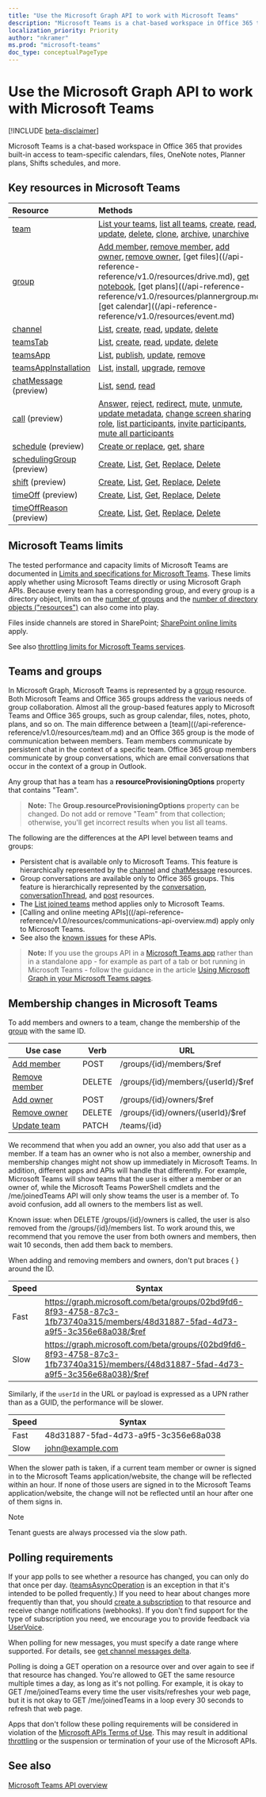 ```yaml
---
title: "Use the Microsoft Graph API to work with Microsoft Teams"
description: "Microsoft Teams is a chat-based workspace in Office 365 that provides built-in access to team-specific calendars, files, OneNote notes, Planner plans, and more."
localization_priority: Priority
author: "nkramer"
ms.prod: "microsoft-teams"
doc_type: conceptualPageType
---
```


# Use the Microsoft Graph API to work with Microsoft Teams

[!INCLUDE [beta-disclaimer](../../includes/beta-disclaimer.md)]

Microsoft Teams is a chat-based workspace in Office 365 that provides built-in access to team-specific calendars, files, OneNote notes, Planner plans, Shifts schedules, and more.

## Key resources in Microsoft Teams

| Resource | Methods |
|:---------------|:--------|
|[team](/api-reference-reference/v1.0/resources/team.md)| [List your teams](/api-reference-reference/v1.0/api/user-list-joinedteams.md), [list all teams](/graph/teams-list-all-teams), [create](/api-reference-reference/v1.0/api/team-put-teams.md), [read](/api-reference-reference/v1.0/api/team-get.md), [update](/api-reference-reference/v1.0/api/team-update.md), [delete](/graph/api/group-delete?view=graph-rest-1.0), [clone](/api-reference-reference/v1.0/api/team-clone.md), [archive](/api-reference-reference/v1.0/api/team-archive.md), [unarchive](/api-reference-reference/v1.0/api/team-unarchive.md) |
|[group](/api-reference-reference/v1.0/resources/group.md)| [Add member](/api-reference-reference/v1.0/api/group-post-members.md), [remove member](/api-reference-reference/v1.0/api/group-delete-members.md), [add owner](/api-reference-reference/v1.0/api/group-post-owners.md), [remove owner](/api-reference-reference/v1.0/api/group-delete-owners.md), [get files]((/api-reference-reference/v1.0/resources/drive.md), [get notebook](/graph/api/resources/notebook?view=graph-rest-1.0), [get plans]((/api-reference-reference/v1.0/resources/plannergroup.md), [get calendar]((/api-reference-reference/v1.0/resources/event.md) |
|[channel](/api-reference-reference/v1.0/resources/channel.md)|[List](/api-reference-reference/v1.0/api/channel-list.md), [create](/api-reference-reference/v1.0/api/channel-post.md), [read](/api-reference-reference/v1.0/api/channel-get.md), [update](/api-reference-reference/v1.0/api/channel-patch.md), [delete](/api-reference/channel-delete.md)|
|[teamsTab](/api-reference-reference/v1.0/resources/teamstab.md) |[List](/api-reference-reference/v1.0/api/teamstab-list.md), [create](/api-reference-reference/v1.0/api/teamstab-add.md), [read](/api-reference-reference/v1.0/api/teamstab-get.md), [update](/api-reference-reference/v1.0/api/teamstab-update.md), [delete](/api-reference-reference/v1.0/api/teamstab-delete.md) |
|[teamsApp](/api-reference-reference/v1.0/resources/teamsapp.md)|[List](/api-reference-reference/v1.0/api/teamsapp-list.md), [publish](/api-reference/teamsapp-publish.md), [update](/api-reference/teamsapp-update.md), [remove](/api-reference-reference/v1.0/api/teamsapp-delete.md)|
|[teamsAppInstallation](/api-reference-reference/v1.0/resources/teamsappinstallation.md)| [List](/api-reference-reference/v1.0/api/teamsappinstallation-list.md), [install](/api-reference-reference/v1.0/api/teamsappinstallation-add.md), [upgrade](/api-reference-reference/v1.0/api/teamsappinstallation-delete.md), [remove](/api-reference-reference/v1.0/api/teamsappinstallation-delete.md) |
|[chatMessage](/api-reference-reference/v1.0/resources/chatmessage.md) (preview)| [List](/api-reference-reference/v1.0/api/channel-list-messages.md), [send](/api-reference-reference/v1.0/api/channel-post-messages.md), [read](/graph/api/channel-get-message?view=graph-rest-beta) |
|[call](/graph/api/resources/communications-api-overview.md) (preview) | [Answer](/graph/api/call-answer?view=graph-rest-beta), [reject](/graph/api/call-reject?view=graph-rest-beta), [redirect](/graph/api/call-redirect?view=graph-rest-beta), [mute](/graph/api/call-mute?view=graph-rest-beta), [unmute](/graph/api/call-unmute?view=graph-rest-beta), [update metadata](/graph/api/call-updatemetadata?view=graph-rest-beta), [change screen sharing role](/graph/api/call-changescreensharingrole?view=graph-rest-beta), [list participants](/graph/api/call-list-participants?view=graph-rest-beta), [invite participants](/graph/api/participant-invite?view=graph-rest-beta), [mute all participants](/graph/api/participant-muteall?view=graph-rest-beta) |
|[schedule](/graph/api/resources/schedule?view=graph-rest-beta) (preview)| [Create or replace](/graph/api/team-put-schedule?view=graph-rest-beta), [get](/graph/api/schedule-get?view=graph-rest-beta), [share](/graph/api/schedule-share?view=graph-rest-beta) |
|[schedulingGroup](/graph/api/resources/schedulinggroup?view=graph-rest-beta) (preview)| [Create](/graph/api/schedule-post-schedulinggroups?view=graph-rest-beta), [List](/graph/api/schedule-list-schedulinggroups?view=graph-rest-beta), [Get](/graph/api/schedulinggroup-get?view=graph-rest-beta), [Replace](/graph/api/schedulinggroup-put?view=graph-rest-beta), [Delete](/graph/api/schedulinggroup-delete?view=graph-rest-beta) |
|[shift](/graph/api/resources/shift?view=graph-rest-beta) (preview)| [Create](/graph/api/schedule-post-shifts?view=graph-rest-beta), [List](/graph/api/schedule-list-shifts?view=graph-rest-beta), [Get](/graph/api/shift-get?view=graph-rest-beta), [Replace](/graph/api/shift-put?view=graph-rest-beta), [Delete](/graph/api/shift-delete?view=graph-rest-beta) |
|[timeOff](/graph/api/resources/timeoff?view=graph-rest-beta) (preview)| [Create](/graph/api/schedule-post-timesoff?view=graph-rest-beta), [List](/graph/api/schedule-list-timesoff?view=graph-rest-beta), [Get](/graph/api/timeoff-get?view=graph-rest-beta), [Replace](/graph/api/timeoff-put?view=graph-rest-beta), [Delete](/graph/api/timeoff-delete?view=graph-rest-beta) |
|[timeOffReason](/graph/api/resources/timeoffreason?view=graph-rest-beta) (preview)| [Create](/graph/api/schedule-post-timeoffreasons?view=graph-rest-beta), [List](/graph/api/schedule-list-timeoffreasons?view=graph-rest-beta), [Get](/graph/api/timeoffreason-get?view=graph-rest-beta), [Replace](/graph/api/timeoffreason-put?view=graph-rest-beta), [Delete](/graph/api/timeoffreason-delete?view=graph-rest-beta) |

## Microsoft Teams limits

The tested performance and capacity limits of Microsoft Teams are documented in
[Limits and specifications for Microsoft Teams](/microsoftteams/limits-specifications-teams).
These limits apply whether using Microsoft Teams directly or using Microsoft Graph APIs.
Because every team has a corresponding group, and every group is a directory object,
limits on the [number of groups](/microsoft-365/admin/create-groups/office-365-groups#group-limits)
and the [number of directory objects ("resources")](/azure/active-directory/users-groups-roles/directory-service-limits-restrictions)
can also come into play. 

Files inside channels are stored in SharePoint; [SharePoint online limits](/office365/servicedescriptions/sharepoint-online-service-description/sharepoint-online-limits) apply.

See also [throttling limits for Microsoft Teams services](/graph/throttling).

## Teams and groups

In Microsoft Graph, Microsoft Teams is represented by a [group](/api-reference-reference/v1.0/resources/group.md) resource. Both Microsoft Teams and Office 365 groups address the various needs of group collaboration. Almost all the group-based features apply to Microsoft Teams and Office 365 groups, such as group calendar, files, notes, photo, plans, and so on. The main difference between a [team]((/api-reference-reference/v1.0/resources/team.md) and an Office 365 group is the mode of communication between members. Team members communicate by persistent chat in the context of a specific team. Office 365 group members communicate by group conversations, which are email conversations that occur in the context of a group in Outlook.

Any group that has a team has a **resourceProvisioningOptions** property that contains "Team".

>**Note:** The **Group.resourceProvisioningOptions** property can be changed.
Do not add or remove "Team" from that collection;
otherwise, you'll get incorrect results when you list all teams.

The following are the differences at the API level between teams and groups:

- Persistent chat is available only to Microsoft Teams. This feature is hierarchically represented by the [channel](/api-reference-reference/v1.0/resources/channel.md) and [chatMessage](/api-reference-reference/v1.0/resources/chatmessage.md) resources.
- Group conversations are available only to Office 365 groups. This feature is hierarchically represented by the [conversation](/api-reference-reference/v1.0/resources/conversation.md), [conversationThread](/api-reference-reference/v1.0/resources/conversationthread.md), and [post](/api-reference-reference/v1.0/resources/post.md) resources.
- The [List joined teams](/api-reference-reference/v1.0/api/user-list-joinedteams.md) method applies only to Microsoft Teams.
- [Calling and online meeting APIs]((/api-reference-reference/v1.0/resources/communications-api-overview.md) apply only to Microsoft Teams.
- See also the [known issues](/graph/known-issues) for these APIs.

>**Note:** If you use the groups API in a [Microsoft Teams app](/microsoftteams/platform/#apps-in-microsoft-teams) rather than in a standalone app - for example as part of a tab or bot running in Microsoft Teams - follow the guidance in the article [Using Microsoft Graph in your Microsoft Teams pages](/microsoftteams/platform/resources/microsoft-graph).

## Membership changes in Microsoft Teams

To add members and owners to a team, change the membership of the [group](/api-reference-reference/v1.0/resources/group.md) with the same ID.

| Use case      | Verb      | URL |
| ------------------------------------- | ------------------------------------------------------------ | ------------------------------------------------------------ |
| [Add member](/api-reference-reference/v1.0/api/group-post-members.md)	| POST	    | /groups/{id}/members/$ref  |
| [Remove member](/api-reference-reference/v1.0/api/group-delete-members.md)	| DELETE	| /groups/{id}/members/{userId}/$ref |
| [Add owner](/api-reference-reference/v1.0/api/group-post-owners.md)     | POST	    | /groups/{id}/owners/$ref |
| [Remove owner](/api-reference-reference/v1.0/api/group-delete-owners.md)	| DELETE	| /groups/{id}/owners/{userId}/$ref |
| [Update team](/api-reference-reference/v1.0/api/team-update.md)	| PATCH     | /teams/{id} |

We recommend that when you add an owner, you also add that user as a member.
If a team has an owner who is not also a member, ownership and membership changes might not show up immediately in Microsoft Teams.
In addition, different apps and APIs will handle that differently.
For example, Microsoft Teams will show teams that the user is either a member or an owner of, while the Microsoft Teams PowerShell cmdlets and the /me/joinedTeams API will only show teams the user is a member of.
To avoid confusion, add all owners to the members list as well.

Known issue: when DELETE /groups/{id}/owners is called, the user is also removed from the /groups/{id}/members list. To work around this, we recommend that you remove the user from both owners and members, then wait 10 seconds, then add them back to members.

When adding and removing members and owners, don't put braces { } around the ID.

| Speed | Syntax |
| ------ | ----- |
| Fast | https://graph.microsoft.com/beta/groups/02bd9fd6-8f93-4758-87c3-1fb73740a315/members/48d31887-5fad-4d73-a9f5-3c356e68a038/$ref |
| Slow | https://graph.microsoft.com/beta/groups/{02bd9fd6-8f93-4758-87c3-1fb73740a315}/members/{48d31887-5fad-4d73-a9f5-3c356e68a038}/$ref |

Similarly, if the `userId` in the URL or payload is expressed as a UPN rather than as a GUID, the performance will be slower.

| Speed | Syntax |
| ------ | ----- |
| Fast | 48d31887-5fad-4d73-a9f5-3c356e68a038 |
| Slow | john@example.com |

When the slower path is taken, if a current team member or owner is signed in to the Microsoft Teams application/website, the change will be reflected within an hour.
If none of those users are signed in to the Microsoft Teams application/website, the change will not be reflected until an hour after one of them signs in.

> [!Note]
> Tenant guests are always processed via the slow path.

## Polling requirements

If your app polls to see whether a resource has changed, you can only do that once per day. 
([teamsAsyncOperation](/api-reference-reference/beta/resources/teamsasyncoperation.md) is an exception in that it's intended to be polled frequently.) 
If you need to hear about changes more frequently than that, you should [create a subscription](/api-reference-reference/v1.0/api/subscription-post-subscriptions.md) to that resource and receive change notifications (webhooks). 
If you don't find support for the type of subscription you need, we encourage you to provide feedback via [UserVoice](https://microsoftgraph.uservoice.com/forums/920506-microsoft-graph-feature-requests?category_id=359626). 

When polling for new messages, you must specify a date range where supported. For details, see [get channel messages delta](/graph/api/chatmessage-delta?view=graph-rest-beta).

Polling is doing a GET operation on a resource over and over again to see if that resource has changed. 
You're allowed to GET the same resource multiple times a day, as long as it's not polling. 
For example, it is okay to GET /me/joinedTeams every time the user visits/refreshes your web page, 
but it is not okay to GET /me/joinedTeams in a loop every 30 seconds to refresh that web page.

Apps that don't follow these polling requirements will be considered in violation of the
[Microsoft APIs Terms of Use](https://docs.microsoft.com/legal/microsoft-apis/terms-of-use). This may result in additional [throttling](/graph/throttling) 
or the suspension or termination of your use of the Microsoft APIs.

## See also

[Microsoft Teams API overview](/graph/teams-concept-overview)
